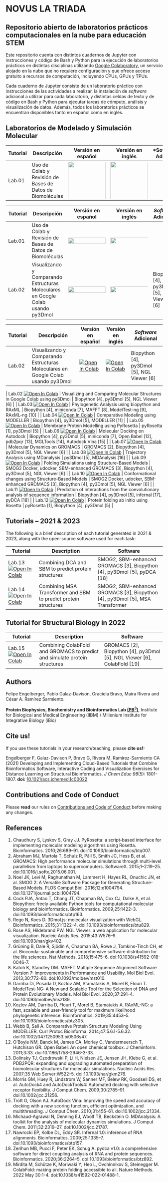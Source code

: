 # NOVUS LA TRIADA
## Repositorio abierto de laboratorios prácticos computacionales en la nube para educación STEM

Este repositorio cuenta con distintos cuadernos de Jupyter con instrucciones y código de Bash y Python para la ejecución de laboratorios prácticos en distintas disciplinas utilizando [Google Colaboratory](https://colab.research.google.com/?hl=es), un servicio alojado en la nube que no requiere configuración y que ofrece acceso gratuito a recursos de computación, incluyendo CPUs, GPUs y TPUs.

Cada cuaderno de Jupyter consiste de un laboratorio práctico con instrucciones de las actividades a realizar, la instalación de *software* adicional a utilizar para cada laboratorio, y distintas celdas de texto y de código en Bash y Python para ejecutar tareas de cómputo, análisis y visualización de datos. Además, todos los laboratorios prácticos se encuentran disponibles tanto en español como en inglés.

## Laboratorios de Modelado y Simulación Molecular

<table>
<thead>
<tr>
<th style="width: 15%;">Tutorial</th>
<th style="width: 40%;">Descripción</th>
<th style="width: 15%;">Versión en español</th>
<th style="width: 15%;">Versión en inglés</th>
<th style="width: 15%;">*Software* Adicional</th>
</tr>
</thead>
<tbody>
<tr>
<td>Lab.01</td>
<td>Uso de Colab y Revisión de Bases de Datos de Biomoléculas</td>
<td><a href="https://colab.research.google.com/..."><img src="https://colab.research.google.com/assets/colab-badge.svg" width="120"/></a></td>
<td><a href="https://colab.research.google.com/..."><img src="https://colab.research.google.com/assets/colab-badge.svg" width="120"/></a></td>
<td></td>
</tr>
</tbody>
</table>


| Tutorial | Descripción | Versión en español | Versión en inglés  | *Software* Adicional |
|----------|-------------|--------------------|--------------------|----------------------|
| Lab.01   | Uso de Colab y Revisión de Bases de Datos de Biomoléculas | <a href="https://colab.research.google.com/github/pb3lab/NOVUS/blob/master/tutoriales/ModSimMol/lab01_intro.ipynb"><div style="display:inline-block; width:120px; height:20px;"><img src="https://colab.research.google.com/assets/colab-badge.svg" style="width:100%; height:100%;"/></a> | <a href="https://colab.research.google.com/github/pb3lab/NOVUS/blob/master/tutorials/ModSimMol/lab01_intro.ipynb"><div style="display:inline-block; width:120px; height:20px;"><img src="https://colab.research.google.com/assets/colab-badge.svg" style="width:110%; height:110%;"/></a> | |
| Lab.02   | Visualizando y Comparando Estructuras Moleculares en Google Colab usando py3Dmol | <a href="https://colab.research.google.com/github/pb3lab/NOVUS/blob/master/tutoriales/ModSimMol/lab02_molviz.ipynb"><div style="display:inline-block; width:120px; height:20px;"><img src="https://colab.research.google.com/assets/colab-badge.svg" style="width:100%; height:100%;"/></a> | <a href="https://colab.research.google.com/github/pb3lab/NOVUS/blob/master/tutorials/ModSimMol/lab02_molviz.ipynb"><div style="display:inline-block; width:120px; height:20px;"><img src="https://colab.research.google.com/assets/colab-badge.svg" style="width:110%; height:110%;"/></a> | Biopython [4], py3Dmol [5], NGL Viewer [6] |



| Tutorial | Descripción | Versión en español |  Versión en inglés | *Software* Adicional |
|----------|-------------|--------------------|--------------------|----------------------|
| Lab.02   | Visualizando y Comparando Estructuras Moleculares en Google Colab usando py3Dmol | [![Open In Colab](https://colab.research.google.com/assets/colab-badge.svg)](https://colab.research.google.com/github/pb3lab/NOVUS/blob/master/tutoriales/ModSimMol/lab02_molviz.ipynb) | [![Open In Colab](https://colab.research.google.com/assets/colab-badge.svg)](https://colab.research.google.com/github/pb3lab/NOVUS/blob/master/tutorials/ModSimMol/lab02_molviz.ipynb) | Biopython [4], py3Dmol [5], NGL Viewer [6] |



| Lab.02 [![Open In Colab](https://colab.research.google.com/assets/colab-badge.svg)](https://colab.research.google.com/github/pb3lab/ibm3202/blob/master/tutorials/lab02_molviz.ipynb) | Visualizing and Comparing Molecular Structures in Google Colab using py3Dmol        | Biopython [4], py3Dmol [5], NGL Viewer [6]                                                                  |
| Lab.03 [![Open In Colab](https://colab.research.google.com/assets/colab-badge.svg)](https://colab.research.google.com/github/pb3lab/ibm3202/blob/master/tutorials/lab03_phylo.ipynb) | Phylogenetic Analysis using biopython and RAxML                                     | Biopython [4], miniconda [7], MAFFT [8], ModelTest-ng [9], RAxML-ng [10]                                    |
| Lab.04 [![Open In Colab](https://colab.research.google.com/assets/colab-badge.svg)](https://colab.research.google.com/github/pb3lab/ibm3202/blob/master/tutorials/lab04_cm.ipynb) | Comparative Modeling using MODELLER                                                 | Biopython [4], py3Dmol [5], MODELLER [11]                                                                   |
| Lab.05 [![Open In Colab](https://colab.research.google.com/assets/colab-badge.svg)](https://colab.research.google.com/github/pb3lab/ibm3202/blob/master/tutorials/lab05_MP_rosetta.ipynb) | Membrane Protein Modelling using PyRosetta                                          | pyRosetta [1], py3Dmol [5]                                                                                  |
| Lab.06 [![Open In Colab](https://colab.research.google.com/assets/colab-badge.svg)](https://colab.research.google.com/github/pb3lab/ibm3202/blob/master/tutorials/lab06_docking.ipynb) | Molecular Docking on Autodock                                                       | Biopython [4], py3Dmol [5], miniconda [7], Open Babel [12], pdb2pqr [13], MGLTools [14], Autodock Vina [15] |
| Lab.07 [![Open In Colab](https://colab.research.google.com/assets/colab-badge.svg)](https://colab.research.google.com/github/pb3lab/ibm3202/blob/master/tutorials/lab07_MDsims.ipynb) | Molecular Dynamics on GROMACS                                                       | GROMACS [2], Biopython [4], py3Dmol [5], NGL Viewer [6]                                                     |
| Lab.08 [![Open In Colab](https://colab.research.google.com/assets/colab-badge.svg)](https://colab.research.google.com/github/pb3lab/ibm3202/blob/master/tutorials/lab08_MDanalysis.ipynb) | Trajectory Analysis using MDanalysis                                                | py3Dmol [5], MDAnalysis [16]                                                                                |
| Lab.09 [![Open In Colab](https://colab.research.google.com/assets/colab-badge.svg)](https://colab.research.google.com/github/pb3lab/ibm3202/blob/master/tutorials/lab09_SMOGfolding_docker.ipynb) | Folding Simulations using Structure-Based Models                                    | SMOG2 Docker, udocker, SBM-enhanced GROMACS [3], Biopython [4], py3Dmol [5], NGL Viewer [6]                                 |
| Lab.10 [![Open In Colab](https://colab.research.google.com/assets/colab-badge.svg)](https://colab.research.google.com/github/pb3lab/ibm3202/blob/master/tutorials/lab10_SMOGdual_docker.ipynb) | Conformational changes using Structure-Based Models                                 | SMOG2 Docker, udocker, SBM-enhanced GROMACS [3], Biopython [4], py3Dmol [5], NGL Viewer [6]                                 |
| Lab.11 [![Open In Colab](https://colab.research.google.com/assets/colab-badge.svg)](https://colab.research.google.com/github/pb3lab/ibm3202/blob/master/tutorials/lab11_rnaDCA.ipynb) | Prediction of interactions from the coevolutionary analysis of sequence information | Biopython [4], py3Dmol [5], infernal [17], pyDCA [18]                      |
| Lab.12 [![Open In Colab](https://colab.research.google.com/assets/colab-badge.svg)](https://colab.research.google.com/github/pb3lab/ibm3202/blob/master/tutorials/lab12_abinitioRosetta.ipynb) | Protein folding ab initio using Rosetta                                             | pyRosetta [1], Biopython [4], py3Dmol [5]                                                                   |

## Tutorials – 2021 & 2023

The following is a brief description of each tutorial generated in 2021 & 2023, along with the open-source software used for each task:

| Tutorial | Description                           | Software                                                        |
|--------|-------------------------------------------------------------------------------------|-------------------------------------------------------------------------------------------------------------|
| Lab.13 [![Open In Colab](https://colab.research.google.com/assets/colab-badge.svg)](https://colab.research.google.com/github/pb3lab/ibm3202/blob/master/tutorials/2021/lab13_protDCASBM.ipynb) | Combining DCA and SBM to predict protein structures | SMOG2, SBM-enhanced GROMACS [3], Biopython [4], py3Dmol [5], pyDCA [18]                          |
| Lab.14 [![Open In Colab](https://colab.research.google.com/assets/colab-badge.svg)](https://colab.research.google.com/github/pb3lab/ibm3202/blob/master/tutorials/2023/lab14_MSAtransformer.ipynb) | Combining MSA Transformer and SBM to predict protein structures | SMOG2, SBM-enhanced GROMACS [3], Biopython [4], py3Dmol [5], MSA Transformer                          |


## Tutorial for Structural Biology in 2022


| Tutorial | Description                           | Software                                                        |
|--------|-------------------------------------------------------------------------------------|-------------------------------------------------------------------------------------------------------------|
| Lab.15 [![Open In Colab](https://colab.research.google.com/assets/colab-badge.svg)](https://colab.research.google.com/github/pb3lab/ibm3202/blob/master/tutorials/2022/lab15_CF-GROMACS.ipynb) | Combining ColabFold and GROMACS to predict and simulate protein structures | GROMACS [2], Biopython [4], py3Dmol [5], NGL Viewer [6], ColabFold [19]      |


## Authors
Felipe Engelberger, Pablo Galaz-Davison, Graciela Bravo, Maira Rivera and César A. Ramírez Sarmiento.

**Protein Biophysics, Biochemistry and Bioinformatics Lab [(PB<sup>3</sup>)](https://pb3.sitios.ing.uc.cl)**, Institute for Biological and Medical Engineering (IIBM) / Millenium Institute for Integrative Biology (iBio)

## Cite us!

If you use these tutorials in your research/teaching, please **cite us!:**

Engelberger F, Galaz-Davison P, Bravo G, Rivera M, Ramírez-Sarmiento CA (2021) Developing and Implementing Cloud-Based Tutorials that Combine Bioinformatics Software, Interactive Coding and Visualization Exercises for Distance Learning on Structural Bioinformatics. _J Chem Educ 98_(5): 1801-1807. **doi:** [10.1021/acs.jchemed.1c00022](https://dx.doi.org/10.1021/acs.jchemed.1c00022)

## Contributions and Code of Conduct

Please **read** our rules on [Contributions and Code of Conduct](https://github.com/pb3lab/ibm3202/blob/master/contributions.md) before making any changes.

## References
1. Chaudhury S, Lyskov S, Gray JJ. PyRosetta: a script-based interface for implementing molecular modeling algorithms using Rosetta. Bioinformatics. 2010;26:689–91. doi:10.1093/bioinformatics/btq007.
2. Abraham MJ, Murtola T, Schulz R, Páll S, Smith JC, Hess B, et al. GROMACS: High performance molecular simulations through multi-level parallelism from laptops to supercomputers. SoftwareX. 2015;1–2:19–25. doi:10.1016/j.softx.2015.06.001.
3. Noel JK, Levi M, Raghunathan M, Lammert H, Hayes RL, Onuchic JN, et al. SMOG 2: A Versatile Software Package for Generating Structure-Based Models. PLOS Comput Biol. 2016;12:e1004794. doi:10.1371/journal.pcbi.1004794.
4. Cock PJA, Antao T, Chang JT, Chapman BA, Cox CJ, Dalke A, et al. Biopython: freely available Python tools for computational molecular biology and bioinformatics. Bioinformatics. 2009;25:1422–3. doi:10.1093/bioinformatics/btp163.
5. Rego N, Koes D. 3Dmol.js: molecular visualization with WebGL. Bioinformatics. 2015;31:1322–4. doi:10.1093/bioinformatics/btu829.
6. Rose AS, Hildebrand PW. NGL Viewer: a web application for molecular visualization. Nucleic Acids Res. 2015;43:W576–9. doi:10.1093/nar/gkv402.
7. Grüning B, Dale R, Sjödin A, Chapman BA, Rowe J, Tomkins-Tinch CH, et al. Bioconda: sustainable and comprehensive software distribution for the life sciences. Nat Methods. 2018;15:475–6. doi:10.1038/s41592-018-0046-7.
8. Katoh K, Standley DM. MAFFT Multiple Sequence Alignment Software Version 7: Improvements in Performance and Usability. Mol Biol Evol. 2013;30:772–80. doi:10.1093/molbev/mst010.
9. Darriba Di, Posada D, Kozlov AM, Stamatakis A, Morel B, Flouri T. ModelTest-NG: A New and Scalable Tool for the Selection of DNA and Protein Evolutionary Models. Mol Biol Evol. 2020;37:291–4. doi:10.1093/molbev/msz189.
10. Kozlov AM, Darriba D, Flouri T, Morel B, Stamatakis A. RAxML-NG: a fast, scalable and user-friendly tool for maximum likelihood phylogenetic inference. Bioinformatics. 2019;35:4453–5. doi:10.1093/bioinformatics/btz305.
11. Webb B, Sali A. Comparative Protein Structure Modeling Using MODELLER. Curr Protoc Bioinforma. 2014;47:5.6.1-5.6.32. doi:10.1002/0471250953.bi0506s47.
12. O’Boyle NM, Banck M, James CA, Morley C, Vandermeersch T, Hutchison GR. Open Babel: An open chemical toolbox. J Cheminform. 2011;3:33. doi:10.1186/1758-2946-3-33.
13. Dolinsky TJ, Czodrowski P, Li H, Nielsen JE, Jensen JH, Klebe G, et al. PDB2PQR: expanding and upgrading automated preparation of biomolecular structures for molecular simulations. Nucleic Acids Res. 2007;35 Web Server:W522–5. doi:10.1093/nar/gkm276.
14. Morris GM, Huey R, Lindstrom W, Sanner MF, Belew RK, Goodsell DS, et al. AutoDock4 and AutoDockTools4: Automated docking with selective receptor flexibility. J Comput Chem. 2009;30:2785–91. doi:10.1002/jcc.21256.
15. Trott O, Olson AJ. AutoDock Vina: Improving the speed and accuracy of docking with a new scoring function, efficient optimization, and multithreading. J Comput Chem. 2010;31:455–61. doi:10.1002/jcc.21334.
16. Michaud-Agrawal N, Denning EJ, Woolf TB, Beckstein O. MDAnalysis: A toolkit for the analysis of molecular dynamics simulations. J Comput Chem. 2011;32:2319–27. doi:10.1002/jcc.21787.
17. Nawrocki EP, Kolbe DL, Eddy SR. Infernal 1.0: inference of RNA alignments. Bioinformatics. 2009;25:1335–7. doi:10.1093/bioinformatics/btp157.
18. Zerihun MB, Pucci F, Peter EK, Schug A. pydca v1.0: a comprehensive software for direct coupling analysis of RNA and protein sequences. Bioinformatics. 2020;36:2264–5. doi:10.1093/bioinformatics/btz892.
19. Mirdita M, Schütze K, Moriwaki Y, Heo L, Ovchinnikov S, Steinegger M. ColabFold: making protein folding accessible to all. Nature Methods. 2022 May 30:1-4. doi:10.1038/s41592-022-01488-1.

